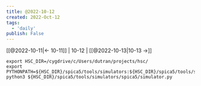 ```yaml
---
title: @2022-10-12
created: 2022-Oct-12
tags:
  - 'daily'
publish: False
---
```


[[@2022-10-11|<- 10-11]] | 10-12 | [[@2022-10-13|10-13 ->]]


```
export HSC_DIR=/cygdrive/c/Users/dutran/projects/hsc/
export PYTHONPATH=${HSC_DIR}/spica5/tools/simulators:${HSC_DIR}/spica5/tools/simulators/spica5:${HSC_DIR}/spica5/tools/simulators/spica5/impl
python3 ${HSC_DIR}/spica5/tools/simulators/spica5/simulator.py
```
